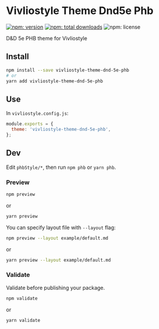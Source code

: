 # Vivliostyle Theme Dnd5e Phb

[![npm: version](https://flat.badgen.net/npm/v/vivliostyle-theme-dnd-5e-phb)](https://npmjs.com/package/vivliostyle-theme-dnd-5e-phb)
[![npm: total downloads](https://flat.badgen.net/npm/dt/vivliostyle-theme-dnd-5e-phb)](https://npmjs.com/package/vivliostyle-theme-dnd-5e-phb)
![npm: license](https://flat.badgen.net/npm/license/vivliostyle-theme-dnd-5e-phb)

D&D 5e PHB theme for Vivliostyle

## Install

```bash
npm install --save vivliostyle-theme-dnd-5e-phb
# or
yarn add vivliostyle-theme-dnd-5e-phb
```

## Use

In `vivliostyle.config.js`:

```js
module.exports = {
  theme: 'vivliostyle-theme-dnd-5e-phb',
};
```

## Dev
Edit `phbStyle/*`, then run `npm phb` or `yarn phb`.

### Preview
```bash
npm preview
```
or
```bash
yarn preview
```

You can specify layout file with `--layout` flag:

```bash
npm preview --layout example/default.md
```
or
```bash
yarn preview --layout example/default.md
```

### Validate
Validate before publishing your package.
```bash
npm validate
```
or
```bash
yarn validate
```

